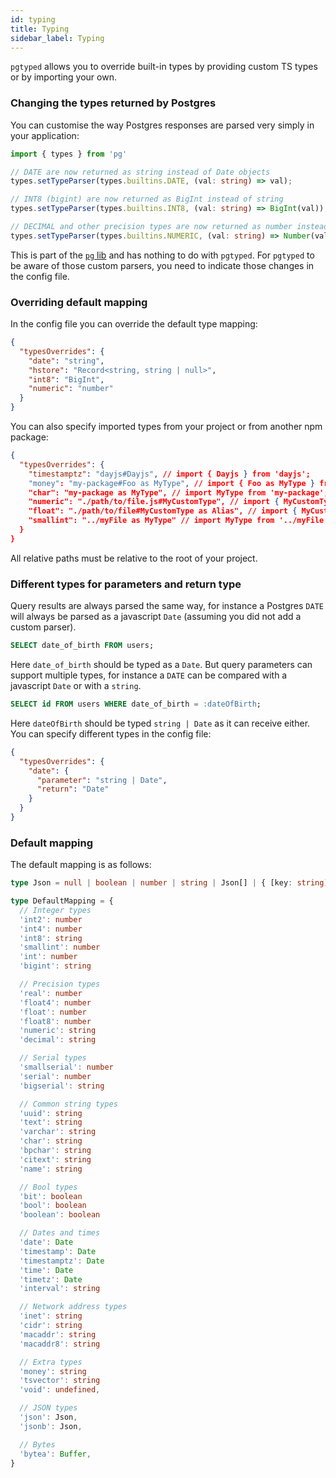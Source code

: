 ```yaml
---
id: typing
title: Typing
sidebar_label: Typing
---
```


`pgtyped` allows you to override built-in types by providing custom TS types or by importing your own.

### Changing the types returned by Postgres

You can customise the way Postgres responses are parsed very simply in your application:

```ts
import { types } from 'pg'

// DATE are now returned as string instead of Date objects
types.setTypeParser(types.builtins.DATE, (val: string) => val);

// INT8 (bigint) are now returned as BigInt instead of string
types.setTypeParser(types.builtins.INT8, (val: string) => BigInt(val));

// DECIMAL and other precision types are now returned as number instead of string
types.setTypeParser(types.builtins.NUMERIC, (val: string) => Number(val));
```

This is part of the [`pg` lib](https://github.com/brianc/node-pg-types) and has nothing to do with `pgtyped`.
For `pgtyped` to be aware of those custom parsers, you need to indicate those changes in the config file.

### Overriding default mapping

In the config file you can override the default type mapping:
```json
{
  "typesOverrides": { 
    "date": "string",
    "hstore": "Record<string, string | null>",
    "int8": "BigInt",
    "numeric": "number"
  }
}
```

You can also specify imported types from your project or from another npm package:
```json
{
  "typesOverrides": { 
    "timestamptz": "dayjs#Dayjs", // import { Dayjs } from 'dayjs';
    "money": "my-package#Foo as MyType", // import { Foo as MyType } from 'my-package';
    "char": "my-package as MyType", // import MyType from 'my-package';
    "numeric": "./path/to/file.js#MyCustomType", // import { MyCustomType } from './path/to/file.js';
    "float": "./path/to/file#MyCustomType as Alias", // import { MyCustomType as Alias } from './path/to/file';
    "smallint": "../myFile as MyType" // import MyType from '../myFile';
  }
}
```

All relative paths must be relative to the root of your project.

### Different types for parameters and return type

Query results are always parsed the same way, for instance a Postgres `DATE` will always be parsed as a javascript `Date` 
(assuming you did not add a custom parser).

```sql
SELECT date_of_birth FROM users;
```

Here `date_of_birth` should be typed as a `Date`. But query parameters can support multiple types, for instance a `DATE` 
can be compared with a javascript `Date` or with a `string`.

```sql
SELECT id FROM users WHERE date_of_birth = :dateOfBirth;
```

Here `dateOfBirth` should be typed `string | Date` as it can receive either. You can specify different types in the config file:
```json
{
  "typesOverrides": { 
    "date": {
      "parameter": "string | Date",
      "return": "Date"
    } 
  }
}
```

### Default mapping
The default mapping is as follows:

```ts
type Json = null | boolean | number | string | Json[] | { [key: string]: Json }

type DefaultMapping = {
  // Integer types
  'int2': number
  'int4': number
  'int8': string
  'smallint': number
  'int': number
  'bigint': string

  // Precision types
  'real': number
  'float4': number
  'float': number
  'float8': number
  'numeric': string
  'decimal': string

  // Serial types
  'smallserial': number
  'serial': number
  'bigserial': string

  // Common string types
  'uuid': string
  'text': string
  'varchar': string
  'char': string
  'bpchar': string
  'citext': string
  'name': string

  // Bool types
  'bit': boolean
  'bool': boolean
  'boolean': boolean

  // Dates and times
  'date': Date
  'timestamp': Date
  'timestamptz': Date
  'time': Date
  'timetz': Date
  'interval': string

  // Network address types
  'inet': string
  'cidr': string
  'macaddr': string
  'macaddr8': string

  // Extra types
  'money': string
  'tsvector': string
  'void': undefined,

  // JSON types
  'json': Json,
  'jsonb': Json,

  // Bytes
  'bytea': Buffer,
}
```
